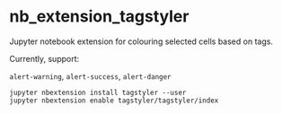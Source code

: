 # nb_extension_tagstyler
Jupyter notebook extension for colouring selected cells based on tags.

Currently, support:

`alert-warning`, `alert-success`, `alert-danger`



```
jupyter nbextension install tagstyler --user
jupyter nbextension enable tagstyler/tagstyler/index
```
